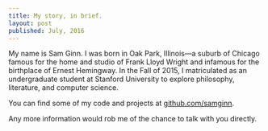 ```yaml
---
title: My story, in brief.
layout: post
published: July, 2016
---
```


My name is Sam Ginn. I was born in Oak Park, Illinois&mdash;a suburb of Chicago famous for the home and studio of Frank Lloyd Wright and infamous for the birthplace of Ernest Hemingway. In the Fall of 2015, I matriculated as an undergraduate student at Stanford University to explore philosophy, literature, and computer science.

You can find some of my code and projects at [github.com/samginn](https://github.com/samginn).

Any more information would rob me of the chance to talk with you directly.
